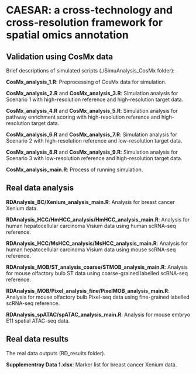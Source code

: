 # CAESAR: a cross-technology and cross-resolution framework for spatial omics annotation

## Validation using CosMx data
Brief descriptions of simulated scripts (./SimuAnalysis_CosMx folder):

**CosMx_analysis_1.R**: Preprocessing of CosMx data for simulation.

**CosMx_analysis_2.R** and **CosMx_analysis_3.R**: Simulation analysis for Scenario 1 with high-resolution reference and high-resolution target data.

**CosMx_analysis_4.R** and **CosMx_analysis_5.R**: Simulation analysis for pathway enrichment scoring with high-resolution reference and high-resolution target data.

**CosMx_analysis_6.R** and **CosMx_analysis_7.R**: Simulation analysis for Scenario 2 with high-resolution reference and low-resolution target data.

**CosMx_analysis_8.R** and **CosMx_analysis_9.R**: Simulation analysis for Scenario 3 with low-resolution reference and high-resolution target data.

**CosMx_analysis_main.R**: Process of running simulation.

## Real data analysis

**RDAnalysis_BC/Xenium_analysis_main.R**: Analysis for breast cancer Xenium data. 

**RDAnalysis_HCC/HmHCC_analysis/HmHCC_analysis_main.R**: Analysis for human hepatocellular carcinoma Visium data using human scRNA-seq reference. 

**RDAnalysis_HCC/MsHCC_analysis/MsHCC_analysis_main.R**: Analysis for human hepatocellular carcinoma Visium data using mouse scRNA-seq reference. 

**RDAnalysis_MOB/ST_analysis_coarse/STMOB_analysis_main.R**: Analysis for mouse olfactory bulb ST data using coarse-grained labelled scRNA-seq reference. 

**RDAnalysis_MOB/Pixel_analysis_fine/PixelMOB_analysis_main.R**: Analysis for mouse olfactory bulb Pixel-seq data using fine-grained labelled scRNA-seq reference. 

**RDAnalysis_spATAC/spATAC_analysis_main.R**: Analysis for mouse embryo E11 spatial ATAC-seq data. 

## Real data results 
The real data outputs (RD_results folder).

**Supplementray Data 1.xlsx**: Marker list for breast cancer Xenium data.

